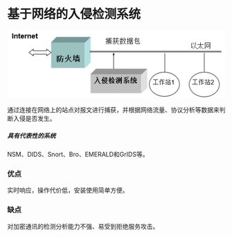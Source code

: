 # 基于网络的入侵检测系统

![](/assets/23232import.png)

通过连接在网络上的站点对报文进行捕获，并根据网络流量、协议分析等数据来判断入侵是否发生。

##### 具有代表性的系统

NSM、DIDS、Snort、Bro、EMERALD和GrIDS等。

### 优点

实时响应，操作代价低，安装使用简单方便。

### 缺点

对加密通讯的检测分析能力不强、易受到拒绝服务攻击。




